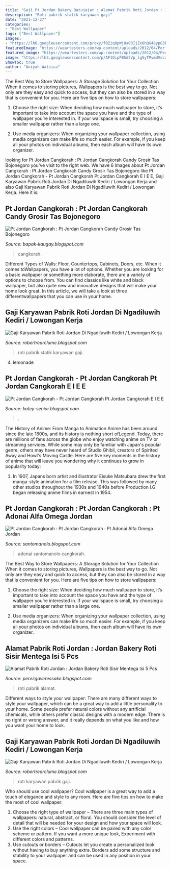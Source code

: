 ```yaml
---
title: "Gaji Pt Jordan Bakery Batujajar : Alamat Pabrik Roti Jordan : Jordan Bakery Roti Sisir Mentega Isi 5 Pcs"
description: "Roti pabrik statik karyawan gaji"
date: "2021-12-27"
categories:
- "Best Wallpaper"
tags: ["Best Wallpaper"]
images:
- "https://lh6.googleusercontent.com/proxy/fOZiq0pWj0a03IjZx6hQX48ypG3kZyCvwak8xl7YEz5GQgPaDB_pi18qhJWysKAGM05txvXyzV3LsfhGaMwh7aRFYqpeXzqo4lFMD1J5IBPlubI6T5AYcueJOPy2nMgmYd4oCQZOCFA_R0UDpQ9sjw2RXTwy=w1200-h630-p-k-no-nu"
featuredImage: "https://weartesters.com/wp-content/uploads/2012/04/Performance-Teaser-Air-Jordan-IV-4-Retro-Pt.-2-1-e1335037861338.jpg"
featured_image: "https://weartesters.com/wp-content/uploads/2012/04/Performance-Teaser-Air-Jordan-IV-4-Retro-Pt.-2-1-e1335037861338.jpg"
image: "https://lh3.googleusercontent.com/p/AF1QipPBSd5Vp_lgSyTMvmdVscxpKJAWfevShOM1KVth=s72-w1000-c"
ShowToc: true
author: "Aniyah Watsica"
---
```



The Best Way to Store Wallpapers: A Storage Solution for Your Collection
When it comes to storing pictures, Wallpapers is the best way to go. Not only are they easy and quick to access, but they can also be stored in a way that is convenient for you. Here are five tips on how to store wallpapers:
1) Choose the right size: When deciding how much wallpaper to store, it’s important to take into account the space you have and the type of wallpaper you’re interested in. If your wallspace is small, try choosing a smaller wallpaper rather than a large one.

2) Use media organizers: When organizing your wallpaper collection, using media organizers can make life so much easier. For example, if you keep all your photos on individual albums, then each album will have its own organizer.

	

		
looking for Pt Jordan Cangkorah : Pt Jordan Cangkorah Candy Grosir Tas Bojonegoro you've visit to the right web. We have 6 Images about Pt Jordan Cangkorah : Pt Jordan Cangkorah Candy Grosir Tas Bojonegoro like Pt Jordan Cangkorah - Pt Jordan Cangkorah Pt Jordan Cangkorah E I E E, Gaji Karyawan Pabrik Roti Jordan Di Ngadiluwih Kediri / Lowongan Kerja and also Gaji Karyawan Pabrik Roti Jordan Di Ngadiluwih Kediri / Lowongan Kerja. Here it is:
		
    
## Pt Jordan Cangkorah : Pt Jordan Cangkorah Candy Grosir Tas Bojonegoro

<img loading=lazy src="https://i.ytimg.com/vi/G1jNUZvhaFk/maxresdefault.jpg" onerror="this.onerror=null;this.src='https://tse3.mm.bing.net/th?id=OIP.Qw-88lpZMq-45y2dhhj3kAHaEK&amp;pid=15.1';" alt="Pt Jordan Cangkorah : Pt Jordan Cangkorah Candy Grosir Tas Bojonegoro">

_Source: bapak-kaugay.blogspot.com_

>cangkorah. 

	

Different Types of Walls: Floor, Countertops, Cabinets, Doors, etc.
When it comes toWallpapers, you have a lot of options. Whether you are looking for a basic wallpaper or something more elaborate, there are a variety of options to choose from. You can find classics like white and black wallpaper, but also quite new and innovative designs that will make your home look great. In this article, we will take a look at three differentwallpapers that you can use in your home.

    
## Gaji Karyawan Pabrik Roti Jordan Di Ngadiluwih Kediri / Lowongan Kerja

<img loading=lazy src="https://statik.tempo.co/data/2015/05/22/id_401499/401499_620.jpg" onerror="this.onerror=null;this.src='https://tse1.mm.bing.net/th?id=OIP.QH1UNSbkT_E6CW1ivc4UywHaEC&amp;pid=15.1';" alt="Gaji Karyawan Pabrik Roti Jordan Di Ngadiluwih Kediri / Lowongan Kerja">

_Source: robertrearclume.blogspot.com_

>roti pabrik statik karyawan gaji. 

	

4. lemonade 

    
## Pt Jordan Cangkorah - Pt Jordan Cangkorah Pt Jordan Cangkorah E I E E

<img loading=lazy src="https://lh6.googleusercontent.com/proxy/fOZiq0pWj0a03IjZx6hQX48ypG3kZyCvwak8xl7YEz5GQgPaDB_pi18qhJWysKAGM05txvXyzV3LsfhGaMwh7aRFYqpeXzqo4lFMD1J5IBPlubI6T5AYcueJOPy2nMgmYd4oCQZOCFA_R0UDpQ9sjw2RXTwy=w1200-h630-p-k-no-nu" onerror="this.onerror=null;this.src='https://tse3.mm.bing.net/th?id=OIP.oWrhnnbD2oaBcct1KIG87QHaEJ&amp;pid=15.1';" alt="Pt Jordan Cangkorah - Pt Jordan Cangkorah Pt Jordan Cangkorah E I E E">

_Source: katey-senior.blogspot.com_

>. 

	

The History of Anime: From Manga to Animation
Anime has been around since the late 1800s, and its history is nothing short ofLegend. Today, there are millions of fans across the globe who enjoy watching anime on TV or streaming services. While some may only be familiar with Japan's popular genre, others may have never heard of Studio Ghibli, creators of Spirited Away and Howl's Moving Castle. Here are five key moments in the history of anime that will leave you wondering why it continues to grow in popularity today:
1) In 1907, Japans born artist and illustrator Eisuke Matsubara drew the first manga-style animation for a film release. This was followed by many other studios throughout the 1930s and 1940s before Production I.G began releasing anime films in earnest in 1954.

    
## Pt Jordan Cangkorah : Pt Jordan Cangkorah : Pt Adonai Alfa Omega Jordan

<img loading=lazy src="https://weartesters.com/wp-content/uploads/2012/04/Performance-Teaser-Air-Jordan-IV-4-Retro-Pt.-2-1-e1335037861338.jpg" onerror="this.onerror=null;this.src='https://tse1.mm.bing.net/th?id=OIP.ASx6-lOQvMd-oc4SPB_qkwHaE6&amp;pid=15.1';" alt="Pt Jordan Cangkorah : Pt Jordan Cangkorah : Pt Adonai Alfa Omega Jordan">

_Source: santomanolo.blogspot.com_

>adonai santomanolo cangkorah. 

	

The Best Way to Store Wallpapers: A Storage Solution for Your Collection
When it comes to storing pictures, Wallpapers is the best way to go. Not only are they easy and quick to access, but they can also be stored in a way that is convenient for you. Here are five tips on how to store wallpapers:
1) Choose the right size: When deciding how much wallpaper to store, it’s important to take into account the space you have and the type of wallpaper you’re interested in. If your wallspace is small, try choosing a smaller wallpaper rather than a large one.

2) Use media organizers: When organizing your wallpaper collection, using media organizers can make life so much easier. For example, if you keep all your photos on individual albums, then each album will have its own organizer.

    
## Alamat Pabrik Roti Jordan : Jordan Bakery Roti Sisir Mentega Isi 5 Pcs

<img loading=lazy src="https://lh3.googleusercontent.com/p/AF1QipPBSd5Vp_lgSyTMvmdVscxpKJAWfevShOM1KVth=s72-w1000-c" onerror="this.onerror=null;this.src='https://tse2.mm.bing.net/th?id=OIP.-P3XFOptHU0NQkHGXYgrOwHaHa&amp;pid=15.1';" alt="Alamat Pabrik Roti Jordan : Jordan Bakery Roti Sisir Mentega Isi 5 Pcs">

_Source: perezgaveressake.blogspot.com_

>roti pabrik alamat. 

	

Different ways to style your wallpaper:
There are many different ways to style your wallpaper, which can be a great way to add a little personality to your home. Some people prefer natural colors without any artificial chemicals, while others prefer classic designs with a modern edge. There is no right or wrong answer, and it really depends on what you like and how you want your home to look.

    
## Gaji Karyawan Pabrik Roti Jordan Di Ngadiluwih Kediri / Lowongan Kerja

<img loading=lazy src="https://www.mediatransnews.com/foto_berita/42IMG_20201023_110330.jpg" onerror="this.onerror=null;this.src='https://tse4.mm.bing.net/th?id=OIP.C0U5MZGO6J6Gk3OpikFq7gHaDN&amp;pid=15.1';" alt="Gaji Karyawan Pabrik Roti Jordan Di Ngadiluwih Kediri / Lowongan Kerja">

_Source: robertrearclume.blogspot.com_

>roti karyawan pabrik gaji. 

	

Who should use cool wallpaper?
Cool wallpaper is a great way to add a touch of elegance and style to any room. Here are five tips on how to make the most of cool wallpaper: 
1) Choose the right type of wallpaper – There are three main types of wallpapers: natural, abstract, or floral. You should consider the level of detail that will be needed for your design and how your space will look. 
2) Use the right colors – Cool wallpaper can be paired with any color scheme or pattern. If you want a more unique look, Experiment with different colors and patterns. 
3) Use cutouts or borders – Cutouts let you create a personalized look without having to buy anything extra. Borders add some structure and stability to your wallpaper and can be used in any position in your space.

